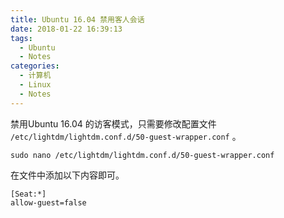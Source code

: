 ```yaml
---
title: Ubuntu 16.04 禁用客人会话
date: 2018-01-22 16:39:13
tags:
  - Ubuntu
  - Notes
categories: 
  - 计算机
  - Linux
  - Notes
---
```


禁用Ubuntu 16.04 的访客模式，只需要修改配置文件 `/etc/lightdm/lightdm.conf.d/50-guest-wrapper.conf` 。

    sudo nano /etc/lightdm/lightdm.conf.d/50-guest-wrapper.conf

在文件中添加以下内容即可。

    [Seat:*]
    allow-guest=false
